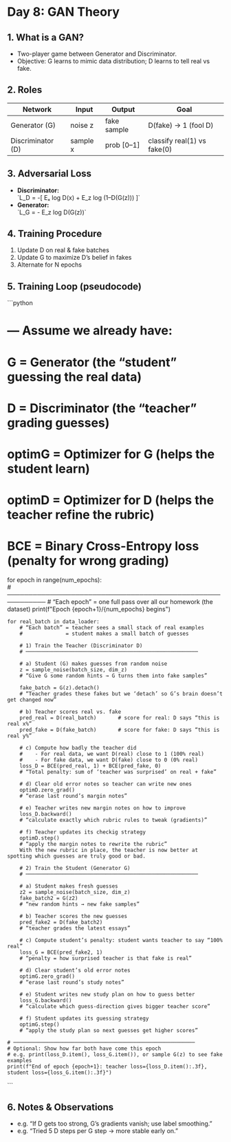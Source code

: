 # Day 8: GAN Theory

## 1. What is a GAN?
- Two-player game between Generator and Discriminator.
- Objective: G learns to mimic data distribution; D learns to tell real vs fake.

## 2. Roles
| Network        | Input | Output        | Goal                     |
| -------------- | ----- | ------------- | ------------------------ |
| Generator (G)  | noise z | fake sample | D(fake) → 1 (fool D)     |
| Discriminator (D) | sample x | prob [0–1] | classify real(1) vs fake(0) |

## 3. Adversarial Loss
- **Discriminator:**  
  \`L_D = -[ Eₓ log D(x) + E_z log (1–D(G(z))) ]\`
- **Generator:**  
  \`L_G = - E_z log D(G(z))\`

## 4. Training Procedure
1. Update D on real & fake batches  
2. Update G to maximize D’s belief in fakes  
3. Alternate for N epochs

## 5. Training Loop (pseudocode)
\`\`\`python
# — Assume we already have:
#    G        = Generator (the “student” guessing the real data)
#    D        = Discriminator (the “teacher” grading guesses)
#    optimG   = Optimizer for G (helps the student learn)
#    optimD   = Optimizer for D (helps the teacher refine the rubric)
#    BCE      = Binary Cross-Entropy loss (penalty for wrong grading)

for epoch in range(num_epochs):                                  
    # ───────────────────────────────────────────────────────────
    # “Each epoch” = one full pass over all our homework (the dataset)
    print(f"Epoch {epoch+1}/{num_epochs} begins")

    for real_batch in data_loader:                              
        # “Each batch” = teacher sees a small stack of real examples
        #              = student makes a small batch of guesses

        # 1) Train the Teacher (Discriminator D)
        # ────────────────────────────────────────────────────────

        # a) Student (G) makes guesses from random noise
        z = sample_noise(batch_size, dim_z)                     
        # “Give G some random hints → G turns them into fake samples”
        
        fake_batch = G(z).detach()                             
        # “Teacher grades these fakes but we ‘detach’ so G’s brain doesn’t get changed now”
        
        # b) Teacher scores real vs. fake
        pred_real = D(real_batch)       # score for real: D says “this is real x%”
        pred_fake = D(fake_batch)       # score for fake: D says “this is real y%”
        
        # c) Compute how badly the teacher did
        #    - For real data, we want D(real) close to 1 (100% real)
        #    - For fake data, we want D(fake) close to 0 (0% real)
        loss_D = BCE(pred_real, 1) + BCE(pred_fake, 0)         
        # “Total penalty: sum of ‘teacher was surprised’ on real + fake”
        
        # d) Clear old error notes so teacher can write new ones
        optimD.zero_grad()                                     
        # “erase last round’s margin notes”
        
        # e) Teacher writes new margin notes on how to improve
        loss_D.backward()                                      
        # “calculate exactly which rubric rules to tweak (gradients)”
        
        # f) Teacher updates its checkig strategy 
        optimD.step()                                          
        # “apply the margin notes to rewrite the rubric”
        With the new rubric in place, the teacher is now better at spotting which guesses are truly good or bad.

        # 2) Train the Student (Generator G)
        # ────────────────────────────────────────────────────────

        # a) Student makes fresh guesses
        z2 = sample_noise(batch_size, dim_z)                   
        fake_batch2 = G(z2)                                   
        # “new random hints → new fake samples”

        # b) Teacher scores the new guesses
        pred_fake2 = D(fake_batch2)                           
        # “teacher grades the latest essays”

        # c) Compute student’s penalty: student wants teacher to say “100% real”
        loss_G = BCE(pred_fake2, 1)                           
        # “penalty = how surprised teacher is that fake is real”
        
        # d) Clear student’s old error notes
        optimG.zero_grad()                                     
        # “erase last round’s study notes”
        
        # e) Student writes new study plan on how to guess better
        loss_G.backward()                                      
        # “calculate which guess-direction gives bigger teacher score”
        
        # f) Student updates its guessing strategy
        optimG.step()                                          
        # “apply the study plan so next guesses get higher scores”

    # ───────────────────────────────────────────────────────────
    # Optional: Show how far both have come this epoch
    # e.g. print(loss_D.item(), loss_G.item()), or sample G(z) to see fake examples
    print(f"End of epoch {epoch+1}: teacher loss={loss_D.item():.3f}, student loss={loss_G.item():.3f}")

\`\`\`

## 6. Notes & Observations
- e.g. “If D gets too strong, G’s gradients vanish; use label smoothing.”  
- e.g. “Tried 5 D steps per G step → more stable early on.”

